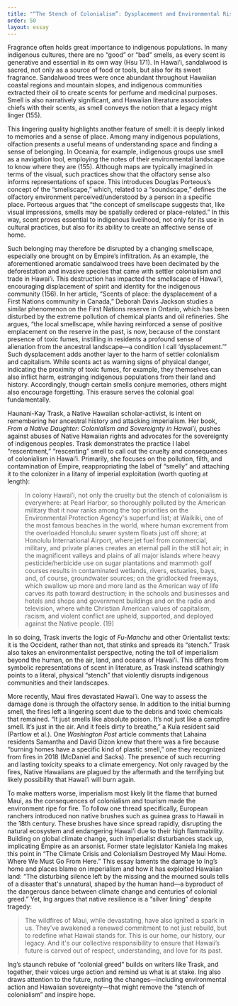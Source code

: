```yaml
---
title: "“The Stench of Colonialism”: Dysplacement and Environmental Risk in Indigenous Communities"
order: 50
layout: essay
---
```

Fragrance often holds great importance to indigenous populations. In many indigenous cultures, there are no “good” or “bad” smells, as every scent is generative and essential in its own way (Hsu 171). In Hawai’i, sandalwood is sacred, not only as a source of food or tools, but also for its sweet fragrance. Sandalwood trees were once abundant throughout Hawaiian coastal regions and mountain slopes, and indigenous communities extracted their oil to create scents for perfume and medicinal purposes. Smell is also narratively significant, and Hawaiian literature associates chiefs with their scents, as smell conveys the notion that a legacy might linger (155).

This lingering quality highlights another feature of smell: it is deeply linked to memories and a sense of place. Among many indigenous populations, olfaction presents a useful means of understanding space and finding a sense of belonging. In Oceania, for example, indigenous groups use smell as a navigation tool, employing the notes of their environmental landscape to know where they are (155). Although maps are typically imagined in terms of the visual, such practices show that the olfactory sense also informs representations of space. This introduces Douglas Porteous’s concept of the “smellscape,” which, related to a “soundscape,” defines the olfactory environment perceived/understood by a person in a specific place. Porteous argues that “the concept of smellscape suggests that, like visual impressions, smells may be spatially ordered or place-related.” In this way, scent proves essential to indigenous livelihood, not only for its use in cultural practices, but also for its ability to create an affective sense of home.

Such belonging may therefore be disrupted by a changing smellscape, especially one brought on by Empire’s infiltration. As an example, the aforementioned aromatic sandalwood trees have been decimated by the deforestation and invasive species that came with settler colonialism and trade in Hawai’i. This destruction has impacted the smellscape of Hawai’i, encouraging displacement of spirit and identity for the indigenous community (156). In her article, “Scents of place: the dysplacement of a First Nations community in Canada,” Deborah Davis Jackson studies a similar phenomenon on the First Nations reserve in Ontario, which has been disturbed by the extreme pollution of chemical plants and oil refineries. She argues, “the local smellscape, while having reinforced a sense of positive emplacement on the reserve in the past, is now, because of the constant presence of toxic fumes, instilling in residents a profound sense of alienation from the ancestral landscape—a condition I call ‘dysplacement.’” Such dysplacement adds another layer to the harm of settler colonialism and capitalism. While scents act as warning signs of physical danger, indicating the proximity of toxic fumes, for example, they themselves can also inflict harm, estranging indigenous populations from their land and history. Accordingly, though certain smells conjure memories, others might also encourage forgetting. This erasure serves the colonial goal fundamentally.

Haunani-Kay Trask, a Native Hawaiian scholar-activist, is intent on remembering her ancestral history and attacking imperialism. Her book, *From a Native Daughter: Colonialism and Sovereignty in Hawai’i*, pushes against abuses of Native Hawaiian rights and advocates for the sovereignty of indigenous peoples. Trask demonstrates the practice I label “rescentment,” “rescenting” smell to call out the cruelty and consequences of colonialism in Hawai’i. Primarily, she focuses on the pollution, filth, and contamination of Empire, reappropriating the label of “smelly” and attaching it to the colonizer in a litany of imperial exploitation (worth quoting at length):

> In colony Hawai’i, not only the cruelty but the stench of colonialism is everywhere: at Pearl Harbor, so thoroughly polluted by the American military that it now ranks among the top priorities on the Environmental Protection Agency's superfund list; at Waikiki, one of the most famous beaches in the world, where human excrement from the overloaded Honolulu sewer system floats just off shore; at Honolulu International Airport, where jet fuel from commercial, military, and private planes creates an eternal pall in the still hot air; in the magnificent valleys and plains of all major islands where heavy pesticide/herbicide use on sugar plantations and mammoth golf courses results in contaminated wetlands, rivers, estuaries, bays, and, of course, groundwater sources; on the gridlocked freeways, which swallow up more and more land as the American way of life carves its path toward destruction; in the schools and businesses and hotels and shops and government buildings and on the radio and television, where white Christian American values of capitalism, racism, and violent conflict are upheld, supported, and deployed against the Native people. (19)

In so doing, Trask inverts the logic of *Fu-Manchu* and other Orientalist texts: it is the Occident, rather than not, that stinks and spreads its “stench.” Trask also takes an environmentalist perspective, noting the toll of imperialism beyond the human, on the air, land, and oceans of Hawai’i. This differs from symbolic representations of scent in literature, as Trask instead scathingly points to a literal, physical “stench” that violently disrupts indigenous communities and their landscapes.

More recently, Maui fires devastated Hawai’i. One way to assess the damage done is through the olfactory sense. In addition to the initial burning smell, the fires left a lingering scent due to the debris and toxic chemicals that remained. “It just smells like absolute poison. It’s not just like a campfire smell. It’s just in the air. And it feels dirty to breathe,” a Kula resident said (Partlow et al.). One *Washington Post* article comments that Lahaina residents Samantha and David Dizon knew that there was a fire because “burning homes have a specific kind of plastic smell,” one they recognized from fires in 2018 (McDaniel and Sacks). The presence of such recurring and lasting toxicity speaks to a climate emergency. Not only ravaged by the fires, Native Hawaiians are plagued by the aftermath and the terrifying but likely possibility that Hawai’i will burn again.

To make matters worse, imperialism most likely lit the flame that burned Maui, as the consequences of colonialism and tourism made the environment ripe for fire. To follow one thread specifically, European ranchers introduced non native brushes such as guinea grass to Hawaii in the 18th century. These brushes have since spread rapidly, disrupting the natural ecosystem and endangering Hawai’i due to their high flammability. Building on global climate change, such imperialist disturbances stack up, implicating Empire as an arsonist. Former state legislator Kaniela Ing makes this point in “The Climate Crisis and Colonialism Destroyed My Maui Home. Where We Must Go From Here.” This essay laments the damage to Ing’s home and places blame on imperialism and how it has exploited Hawaiian land: “The disturbing silence left by the missing and the mourned souls tells of a disaster that's unnatural, shaped by the human hand—a byproduct of the dangerous dance between climate change and centuries of colonial greed.” Yet, Ing argues that native resilience is a “silver lining” despite tragedy:

> The wildfires of Maui, while devastating, have also ignited a spark in us. They’ve awakened a renewed commitment to not just rebuild, but to redefine what Hawaii stands for. This is our home, our history, our legacy. And it's our collective responsibility to ensure that Hawaii’s future is carved out of respect, understanding, and love for its past.

Ing’s staunch rebuke of “colonial greed” builds on writers like Trask, and together, their voices urge action and remind us what is at stake. Ing also draws attention to the future, noting the changes—including environmental action and Hawaiian sovereignty—that might remove the “stench of colonialism” and inspire hope.